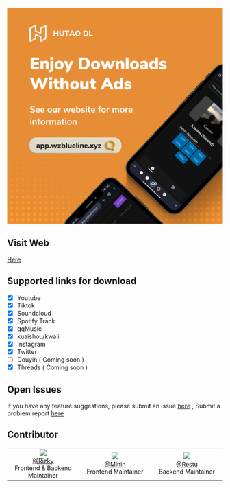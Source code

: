 
![alt](https://raw.githubusercontent.com/rizxyu/Hutao-Tools/refs/heads/main/Oranye%20Download%20Aplikasi%20Instagram%20Post_20250316_071116_0000.png)
## Visit Web
[ Here ](https://app.wzblueline.xyz)

## Supported links for download
- [x] Youtube
- [x] Tiktok
- [x] Soundcloud
- [x] Spotify Track
- [x] qqMusic
- [x] kuaishou/kwaii
- [x] Instagram
- [x] Twitter
- [ ] Douyin ( Coming soon )
- [x] Threads ( Coming soon )

## Open Issues
If you have any feature suggestions, please submit an issue [here](https://github.com/rizxyu/Hutao-Tools/issues/2) , Submit a problem report [here](https://github.com/rizxyu/Hutao-Tools/issues/1)
  
## Contributor
<table>
  <tr valign="middle">
    <td width="20%" align="center" rowspan="2" colspan="2">
      <a href="https://github.com/rizxyu">
      <img src="https://images.weserv.nl/?url=github.com/rizxyu.png?v=4&h=100&w=100&fit=cover&mask=circle&maxage=7d" width="128">
      </a>
      <br>
      <a href="https://github.com/rizxyu">@Rizky</a>
      <br>
      Frontend & Backend Maintainer 
    </td>
    <td width="20%" align="center" rowspan="2" colspan="2">
      <a href="https://github.com/mininxd">
      <img src="https://images.weserv.nl/?url=github.com/mininxd.png?v=4&h=100&w=100&fit=cover&mask=circle&maxage=7d" width="128">
      </a>
      <br>
      <a href="https://github.com/mininxd">@Minin</a>
      <br>
      Frontend Maintainer
    </td>
    </td>
    <td width="20%" align="center" rowspan="2" colspan="2">
      <a href="https://github.com/MuhammadRestu999">
      <img src="https://images.weserv.nl/?url=github.com/muhammadrestu999.png?v=4&h=100&w=100&fit=cover&mask=circle&maxage=7d" width="128">
      </a>
      <br>
      <a href="https://github.com/MuhammadRestu999">@Restu</a>
      <br>
      Backend Maintainer
    </td>
  </tr>
</table>
